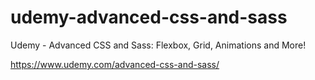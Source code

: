 # udemy-advanced-css-and-sass

Udemy - Advanced CSS and Sass: Flexbox, Grid, Animations and More!

https://www.udemy.com/advanced-css-and-sass/
